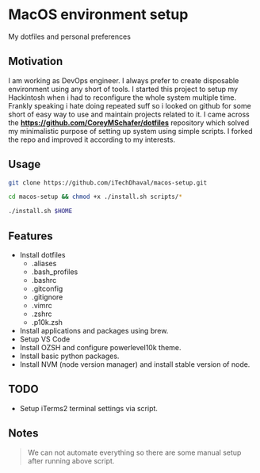 # MacOS environment setup
My dotfiles and personal preferences

## Motivation
I am working as DevOps engineer. I always prefer to create disposable environment using any short of tools. I started this project to setup my Hackintosh when i had to reconfigure the whole system multiple time. Frankly speaking i hate doing repeated suff so i looked on github for some short of easy way to use and maintain projects related to it. I came across the **https://github.com/CoreyMSchafer/dotfiles** repository which solved my minimalistic purpose of setting up system using simple scripts. I forked the repo and improved it according to my interests.

## Usage
```Bash
git clone https://github.com/iTechDhaval/macos-setup.git

cd macos-setup && chmod +x ./install.sh scripts/*

./install.sh $HOME
```

## Features
* Install dotfiles
  * .aliases
  * .bash_profiles
  * .bashrc
  * .gitconfig
  * .gitignore
  * .vimrc
  * .zshrc
  * .p10k.zsh
* Install applications and packages using brew.
* Setup VS Code
* Install OZSH and configure powerlevel10k theme.
* Install basic python packages.
* Install NVM (node version manager) and install stable version of node.

## TODO
* Setup iTerms2 terminal settings via script.

## Notes
> We can not automate everything so there are some manual setup after running above script.